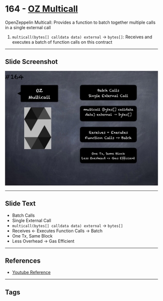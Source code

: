 # 164 - [OZ Multicall](OZ%20Multicall.md)
OpenZeppelin Multicall: Provides a function to batch together multiple calls in a single external call

1.  `multicall(bytes[] calldata data) external` → `bytes[]`: Receives and executes a batch of function calls on this contract

___
## Slide Screenshot
![164.png](../../images/solidity201/164.png)
___
## Slide Text
- Batch Calls
- Single External Call
- `multicall(bytes[] calldata data) external` -> `bytes[]`
- Receives <- Executes Function Calls -> Batch
- One Tx, Same Block
- Less Overhead -> Gas Efficient
___
## References
- [Youtube Reference](https://youtu.be/L_9Fk6HRwpU?t=250)
___
## Tags